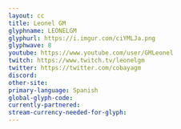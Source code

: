 ```yaml
---
layout: cc
title: Leonel GM
glyphname: LEONELGM
glyphurl: https://i.imgur.com/ciYMLJa.png
glyphwave: 8
youtube: https://www.youtube.com/user/GMLeonel
twitch: https://www.twitch.tv/leonelgm
twitter: https://twitter.com/cobayagm
discord: 
other-site: 
primary-language: Spanish
global-glyph-code: 
currently-partnered: 
stream-currency-needed-for-glyph: 
---
```


